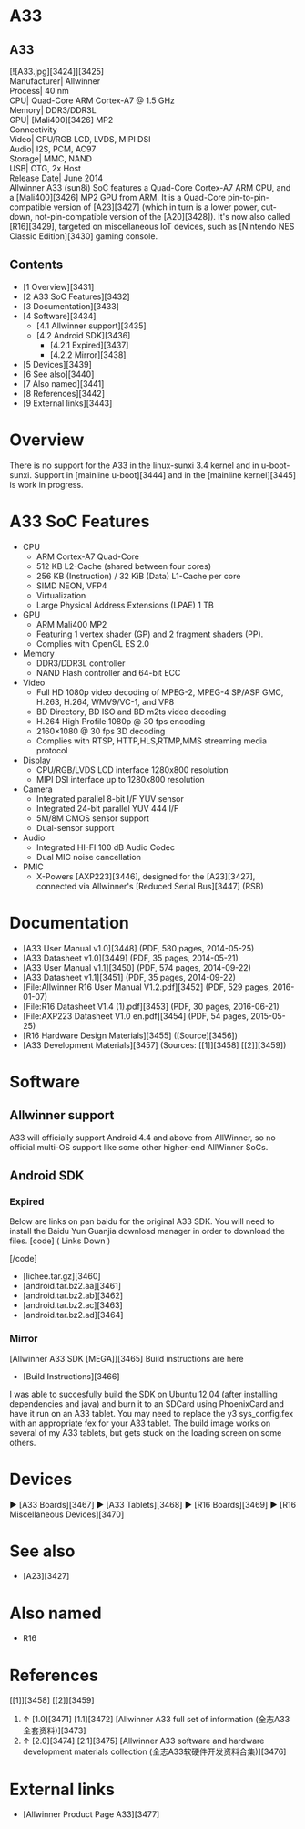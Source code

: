 # A33
A33  
---  
[![A33.jpg][3424]][3425]  
Manufacturer|  Allwinner  
Process|  40 nm  
CPU|  Quad-Core ARM Cortex-A7 @ 1.5 GHz  
Memory|  DDR3/DDR3L  
GPU|  [Mali400][3426] MP2  
Connectivity  
Video|  CPU/RGB LCD, LVDS, MIPI DSI  
Audio|  I2S, PCM, AC97  
Storage|  MMC, NAND  
USB|  OTG, 2x Host  
Release Date|  June 2014  
Allwinner A33 (sun8i) SoC features a Quad-Core Cortex-A7 ARM CPU, and a [Mali400][3426] MP2 GPU from ARM. It is a Quad-Core pin-to-pin-compatible version of [A23][3427] (which in turn is a lower power, cut-down, not-pin-compatible version of the [A20][3428]). 
It's now also called [R16][3429], targeted on miscellaneous IoT devices, such as [Nintendo NES Classic Edition][3430] gaming console. 
## Contents
  * [1 Overview][3431]
  * [2 A33 SoC Features][3432]
  * [3 Documentation][3433]
  * [4 Software][3434]
    * [4.1 Allwinner support][3435]
    * [4.2 Android SDK][3436]
      * [4.2.1 Expired][3437]
      * [4.2.2 Mirror][3438]
  * [5 Devices][3439]
  * [6 See also][3440]
  * [7 Also named][3441]
  * [8 References][3442]
  * [9 External links][3443]

# Overview
There is no support for the A33 in the linux-sunxi 3.4 kernel and in u-boot-sunxi. Support in [mainline u-boot][3444] and in the [mainline kernel][3445] is work in progress. 
# A33 SoC Features
  * CPU 
    * ARM Cortex-A7 Quad-Core
    * 512 KB L2-Cache (shared between four cores)
    * 256 KB (Instruction) / 32 KiB (Data) L1-Cache per core
    * SIMD NEON, VFP4
    * Virtualization
    * Large Physical Address Extensions (LPAE) 1 TB
  * GPU 
    * ARM Mali400 MP2
    * Featuring 1 vertex shader (GP) and 2 fragment shaders (PP).
    * Complies with OpenGL ES 2.0
  * Memory 
    * DDR3/DDR3L controller
    * NAND Flash controller and 64-bit ECC
  * Video 
    * Full HD 1080p video decoding of MPEG-2, MPEG-4 SP/ASP GMC, H.263, H.264, WMV9/VC-1, and VP8
    * BD Directory, BD ISO and BD m2ts video decoding
    * H.264 High Profile 1080p @ 30 fps encoding
    * 2160×1080 @ 30 fps 3D decoding
    * Complies with RTSP, HTTP,HLS,RTMP,MMS streaming media protocol
  * Display 
    * CPU/RGB/LVDS LCD interface 1280x800 resolution
    * MIPI DSI interface up to 1280x800 resolution
  * Camera 
    * Integrated parallel 8-bit I/F YUV sensor
    * Integrated 24-bit parallel YUV 444 I/F
    * 5M/8M CMOS sensor support
    * Dual-sensor support
  * Audio 
    * Integrated HI-FI 100 dB Audio Codec
    * Dual MIC noise cancellation
  * PMIC 
    * X-Powers [AXP223][3446], designed for the [A23][3427], connected via Allwinner's [Reduced Serial Bus][3447] (RSB)

# Documentation
  * [A33 User Manual v1.0][3448] (PDF, 580 pages, 2014-05-25)
  * [A33 Datasheet v1.0][3449] (PDF, 35 pages, 2014-05-21)
  * [A33 User Manual v1.1][3450] (PDF, 574 pages, 2014-09-22)
  * [A33 Datasheet v1.1][3451] (PDF, 35 pages, 2014-09-22)
  * [File:Allwinner R16 User Manual V1.2.pdf][3452] (PDF, 529 pages, 2016-01-07)
  * [File:R16 Datasheet V1.4 (1).pdf][3453] (PDF, 30 pages, 2016-06-21)
  * [File:AXP223 Datasheet V1.0 en.pdf][3454] (PDF, 54 pages, 2015-05-25)
  * [R16 Hardware Design Materials][3455] ([Source][3456])
  * [A33 Development Materials][3457] (Sources: [[1]][3458] [[2]][3459])

# Software
## Allwinner support
A33 will officially support Android 4.4 and above from AllWinner, so no official multi-OS support like some other higher-end AllWinner SoCs. 
## Android SDK
### Expired
Below are links on pan baidu for the original A33 SDK. You will need to install the Baidu Yun Guanjia download manager in order to download the files. 
[code] 
    ( Links Down )
    
[/code]
  * [lichee.tar.gz][3460]
  * [android.tar.bz2.aa][3461]
  * [android.tar.bz2.ab][3462]
  * [android.tar.bz2.ac][3463]
  * [android.tar.bz2.ad][3464]

### Mirror
[Allwinner A33 SDK [MEGA]][3465]
Build instructions are here 
  * [Build Instructions][3466]

I was able to succesfully build the SDK on Ubuntu 12.04 (after installing dependencies and java) and burn it to an SDCard using PhoenixCard and have it run on an A33 tablet. 
You may need to replace the y3 sys_config.fex with an appropriate fex for your A33 tablet. 
The build image works on several of my A33 tablets, but gets stuck on the loading screen on some others. 
# Devices
► [A33 Boards][3467]
► [A33 Tablets][3468]
►  [R16 Boards][3469]
► [R16 Miscellaneous Devices][3470]
# See also
  * [A23][3427]

# Also named
  * R16

# References
<references> [[1]][3458] [[2]][3459]
  1. ↑ [1.0][3471] [1.1][3472] [Allwinner A33 full set of information (全志A33全套资料)][3473]
  2. ↑ [2.0][3474] [2.1][3475] [Allwinner A33 software and hardware development materials collection (全志A33软硬件开发资料合集)][3476]

# External links
  * [Allwinner Product Page A33][3477]
